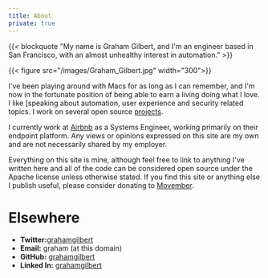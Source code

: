 ```yaml
---
title: About
private: true
---
```


{{< blockquote "My name is Graham Gilbert, and I'm an engineer based in San Francisco, with an almost unhealthy interest in automation." >}}

{{< figure src="/images/Graham_Gilbert.jpg" width="300">}}

I've been playing around with Macs for as long as I can remember, and I'm now in the fortunate position of being able to earn a living doing what I love. I like [speaking about automation, user experience and security related topics. I work on several open source [projects](/projects).

I currently work at [Airbnb](http://airbnb.com) as a Systems Engineer, working primarily on their endpoint platform. Any views or opinions expressed on this site are my own and are not necessarily shared by my employer.

Everything on this site is mine, although feel free to link to anything I've written here and all of the code can be considered open source under the Apache license unless otherwise stated. If you find this site or anything else I publish useful, please consider donating to [Movember](https://grahamgilbert.com/movember).

# Elsewhere

- **Twitter:**[grahamgilbert](http://twitter.com/grahamgilbert)
- **Email:** graham (at this domain)
- **GitHub:** [grahamgilbert](https://github.com/grahamgilbert)
- **Linked In:** [grahamgilbert](http://uk.linkedin.com/in/grahamgilbert)
